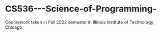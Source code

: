 # CS536---Science-of-Programming-
Coursework taken in Fall 2022 semester in Illinois Institute of Technology, Chicago
